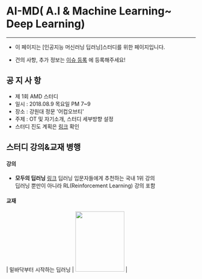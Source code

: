 # AI-MD( A.I & Machine Learning~ Deep Learning) 
---
- 이 페이지는 [인공지능 머신러닝 딥러닝]스터디를 위한 페이지입니다.

- 건의 사항, 추가 정보는 [이슈 등록](https://github.com/OpenCVDL/OpenCVDL.github.io/issues) 에 등록해주세요!

## 공 지 사 항
- 제 1회 AMD 스터디
- 일시 : 2018.08.9 목요일 PM 7~9
- 장소 : 강원대 정문 '어컵오브티'
- 주제 : OT 및 자기소개, 스터디 세부방향 설정 
- 스터디 진도 계획은 [링크](https://docs.google.com/spreadsheets/d/18ZAsjk50pqVO-FpwMCKkG89_KoknF36Uit4KAwEZ3rM/edit#gid=1995798400) 확인

## 스터디 강의&교재 병행

#### 강의
  - **모두의 딥러닝** [링크](http://hunkim.github.io/ml/) 
  딥러닝 입문자들에게 추천하는 국내 1위 강의  
  딥러닝 뿐만이 아니라 RL(Reinforcement Learning) 강의 포함
  
#### 교재

| 밑바닥부터 시작하는 딥러닝        | [<img src="./cover/scratch.jpg" width="130" height="160">](http://book.naver.com/bookdb/book_detail.nhn?bid=11492334)     |   
